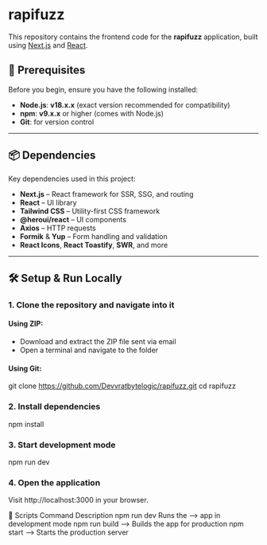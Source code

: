 # rapifuzz

This repository contains the frontend code for the **rapifuzz** application, built using [Next.js](https://nextjs.org/) and [React](https://react.dev/).


## 🚀 Prerequisites

Before you begin, ensure you have the following installed:

- **Node.js**: **v18.x.x** (exact version recommended for compatibility)
- **npm**: **v9.x.x** or higher (comes with Node.js)
- **Git**: for version control

---

## 📦 Dependencies

Key dependencies used in this project:

- **Next.js** – React framework for SSR, SSG, and routing  
- **React** – UI library  
- **Tailwind CSS** – Utility-first CSS framework  
- **@heroui/react** – UI components  
- **Axios** – HTTP requests  
- **Formik** & **Yup** – Form handling and validation  
- **React Icons**, **React Toastify**, **SWR**, and more  

---

## 🛠️ Setup & Run Locally

### 1. Clone the repository and navigate into it
#### Using ZIP:
- Download and extract the ZIP file sent via email
- Open a terminal and navigate to the folder

#### Using Git:
git clone https://github.com/Devvratbytelogic/rapifuzz.git
cd rapifuzz

### 2. Install dependencies
npm install

### 3. Start development mode
npm run dev

### 4. Open the application
Visit http://localhost:3000 in your browser.

📜 Scripts
Command	Description
npm run dev	Runs the --> app in development mode
npm run build	--> Builds the app for production
npm start	--> Starts the production server
